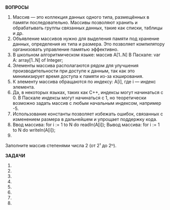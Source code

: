 **ВОПРОСЫ**

1)  Массив — это коллекция данных одного типа, размещённых в памяти последовательно. Массивы позволяют хранить и обрабатывать группы связанных данных, такие как списки, таблицы и др.
2) Объявление массивов нужно для выделения памяти под хранение данных, определения их типа и размера. Это позволяет компилятору организовать управление памятью эффективно.
3) В школьном алгоритмическом языке: массив A[1..N]
В Паскале: var A: array[1..N] of Integer;
4) Элементы массива располагаются рядом для улучшения производительности при доступе к данным, так как это минимизирует время доступа к памяти из-за кэширования.
5)  К элементу массива обращаются по индексу: A[i], где i — индекс элемента.
6) Да, в некоторых языках, таких как C++, индексы могут начинаться с 0. В Паскале индексы могут начинаться с 1, но теоретически возможно задать массив с любым начальным индексом, например -5.
7) Использование константы позволяет избежать ошибок, связанных с изменением размера в дальнейшем и упрощает поддержку кода.
8)  Ввод массива:
for i := 1 to N do
      readln(A[i]);
Вывод массива:
for i := 1 to N do
      writeln(A[i]);
9)  


Заполните массив степенями числа 2 (от 2¹ до 2ᴺ).

**ЗАДАЧИ**

1) 
2) 
3) 
4) 
5) 
6) 
7) 
8) 